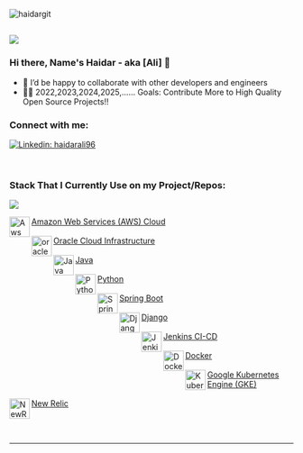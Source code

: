  
![haidargit](https://user-images.githubusercontent.com/33404432/144529103-3d8179d1-056a-4ed0-aa85-d34e9d5fac9e.gif)
## ![](https://komarev.com/ghpvc/?username=haidargit&color=blue&label=Profile+View)
### Hi there, Name's Haidar - aka [Ali] 👋

- 👯 I’d be happy to collaborate with other developers and engineers
- 👏🏼 2022,2023,2024,2025,...... Goals: Contribute More to High Quality Open Source Projects!!

### Connect with me:

[![Linkedin: haidarali96](https://img.shields.io/badge/-haidarali96-blue?style=flat-square&logo=Linkedin&logoColor=white&link=https://www.linkedin.com/in/haidarali96/)](https://www.linkedin.com/in/haidarali96/)

<br /> 

### Stack That I Currently Use on my Project/Repos:
<img align="center" src="https://github-readme-stats.vercel.app/api/top-langs/?username=haidargit&theme=light&hide_langs_below=1" />

[<img align="left" alt="Aws" width="36px" src="https://avatars.githubusercontent.com/u/2232217?s=200&v=4" />Amazon Web Services (AWS) Cloud <br/><br/>][aws]
[<img align="left" alt="oraclecloud" width="36px" src="https://avatars.githubusercontent.com/u/4430336?s=200&v=4" />Oracle Cloud Infrastructure <br/><br/>][oraclecloud]
[<img align="left" alt="Java" width="36px" src="https://blog.nebrass.fr/wp-content/uploads/java-logo-300x300.png" />Java <br/><br/>][Java]
[<img align="left" alt="Python" width="36px" src="https://avatars.githubusercontent.com/u/1525981?s=200&v=4" /> Python <br/><br/>][python]
[<img align="left" alt="SpringBoot" width="36px" src="https://avatars.githubusercontent.com/u/317776?s=200&v=4" />Spring Boot <br/><br/>][SpringBoot]
[<img align="left" alt="Django" width="36px" src="https://avatars.githubusercontent.com/u/27804?s=200&v=4" />Django <br/><br/>][django]
[<img align="left" alt="Jenkins" width="36px" src="https://avatars.githubusercontent.com/u/107424?s=200&v=4" />Jenkins CI-CD <br/><br/>][jenkins]
[<img align="left" alt="Docker" width="36px" src="https://avatars.githubusercontent.com/u/5429470?s=200&v=4" />Docker <br/><br/>][docker]
[<img align="left" alt="Kubernetes" width="36px" src="https://avatars.githubusercontent.com/u/13629408?s=200&v=4" />Google Kubernetes Engine (GKE) <br/><br/>][kubernetes]
[<img align="left" alt="NewRelic" width="36px" src="https://avatars.githubusercontent.com/u/31739?s=200&v=4" />New Relic <br/><br/>][newrelic]

<br />

---

[linkedin]: https://linkedin.com/in/haidarali96
[aws]: https://aws.amazon.com/
[oraclecloud]: https://www.oracle.com/cloud/
[Java]: https://www.learnjavaonline.org/
[SpringBoot]: https://spring.io/projects/spring-boot
[django]: https://www.djangoproject.com/
[jenkins]: https://www.jenkins.io/
[docker]: https://www.docker.com/
[kubernetes]: https://kubernetes.io
[python]: https://www.python.org
[newrelic]: https://newrelic.com/
